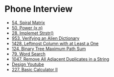 # Phone Interview
- [54. Spiral Matrix](https://github.com/weltond/DataStructure/blob/master/LeetCode/array/54-Spiral-Matrix.md)
- [50. Power (x,n)](https://github.com/weltond/DataStructure/blob/master/LeetCode/search/binarysearch/Pow.java)
- [28. Implemet Strstr()]()
- [953. Verifying an Alien Dictionary]()
- [1428. Leftmost Column with at Least a One]()
- [124. Binary Tree Maximum Path Sum]()
- [79. Word Search]()
- [1047. Remove All Adjacent Duplicates in a String]()
- [Design Youtube]()
- [227. Basic Calculator II]()
